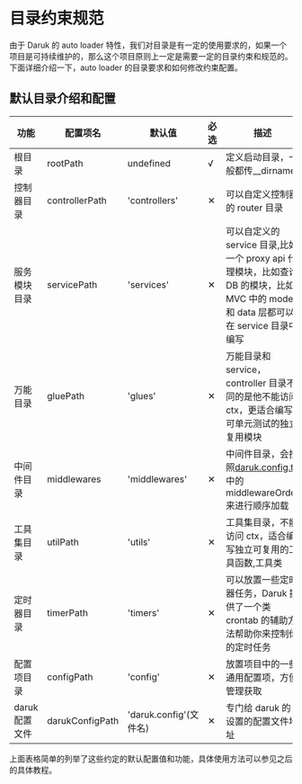 # 目录约束规范

由于 Daruk 的 auto loader 特性，我们对目录是有一定的使用要求的，如果一个项目是可持续维护的，那么这个项目原则上一定是需要一定的目录约束和规范的。下面详细介绍一下，auto loader 的目录要求和如何修改约束配置。

## 默认目录介绍和配置

| 功能           | 配置项名        | 默认值                 | 必选 | 描述                                                                                                                                 |
| -------------- | --------------- | ---------------------- | ---- | ------------------------------------------------------------------------------------------------------------------------------------ |
| 根目录         | rootPath        | undefined              | √    | 定义启动目录，一般都传\_\_dirname                                                                                                    |
| 控制器目录     | controllerPath  | 'controllers'          | ✕    | 可以自定义控制器的 router 目录                                                                                                       |
| 服务模块目录   | servicePath     | 'services'             | ✕    | 可以自定义的 service 目录,比如一个 proxy api 代理模块，比如查询 DB 的模块，比如 MVC 中的 model 和 data 层都可以在 service 目录中编写 |
| 万能目录       | gluePath        | 'glues'                | ✕    | 万能目录和 service，controller 目录不同的是他不能访问 ctx，更适合编写可单元测试的独立复用模块                                        |
| 中间件目录     | middlewares     | 'middlewares'          | ✕    | 中间件目录，会按照[daruk.config.ts](./DarukConfig.md)中的 middlewareOrder 来进行顺序加载                                             |
| 工具集目录     | utilPath        | 'utils'                | ✕    | 工具集目录，不能访问 ctx，适合编写独立可复用的工具函数,工具类                                                                        |
| 定时器目录     | timerPath       | 'timers'               | ✕    | 可以放置一些定时器任务，Daruk 提供了一个类 crontab 的辅助方法帮助你来控制你的定时任务                                                |
| 配置项目录     | configPath      | 'config'               | ✕    | 放置项目中的一些通用配置项，方便管理获取                                                                                             |
| daruk 配置文件 | darukConfigPath | 'daruk.config'(文件名) | ✕    | 专门给 daruk 的设置的配置文件地址                                                                                                    |

上面表格简单的列举了这些约定的默认配置值和功能，具体使用方法可以参见之后的具体教程。
